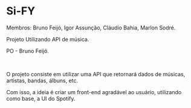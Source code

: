 # Si-FY

<p>Membros: Bruno Feijó, Igor Assunção, Cláudio Bahia, Marlon Sodré.</p>
<p>Projeto Utilizando API de música.</p>
<p>PO - Bruno Feijó.</p>
<br>

<p>O projeto consiste em utilizar uma API  que retornará dados de músicas, artistas, bandas, álbuns, etc.</p>
<p>Com isso, a ideia é criar um front-end agradável ao usuário, utilizando como base, a UI do Spotify.</p>
